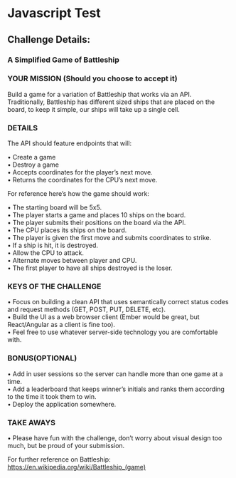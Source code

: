 # Javascript Test
## Challenge Details:
### A Simplified Game of Battleship
### YOUR MISSION (Should you choose to accept it)

Build a game for a variation of Battleship that works via an API.<br>
Traditionally, Battleship has different sized ships that are placed on the board, to keep it simple, our ships will take up a single cell.

### DETAILS

The API should feature endpoints that will:

• Create a game<br>
• Destroy a game<br>
• Accepts coordinates for the player’s next move.<br>
• Returns the coordinates for the CPU’s next move.<br>

For reference here’s how the game should work:

• The starting board will be 5x5.<br>
• The player starts a game and places 10 ships on the board.<br>
• The player submits their positions on the board via the API.<br>
• The CPU places its ships on the board.<br>
• The player is given the first move and submits coordinates to strike.<br>
• If a ship is hit, it is destroyed.<br>
• Allow the CPU to attack.<br>
• Alternate moves between player and CPU.<br>
• The first player to have all ships destroyed is the loser.<br>

### KEYS OF THE CHALLENGE

• Focus on building a clean API that uses semantically correct status codes and request methods (GET, POST, PUT, DELETE, etc).<br>
• Build the UI as a web browser client (Ember would be great, but React/Angular as a client is fine too).<br>
• Feel free to use whatever server-side technology you are comfortable with.<br>

### BONUS(OPTIONAL)

• Add in user sessions so the server can handle more than one game at a time.<br>
• Add a leaderboard that keeps winner’s initials and ranks them according to the time it took them to win.<br>
• Deploy the application somewhere.<br>

### TAKE AWAYS

• Please have fun with the challenge, don’t worry about visual design too much, but be proud of your submission.



For further reference on Battleship: https://en.wikipedia.org/wiki/Battleship_(game)